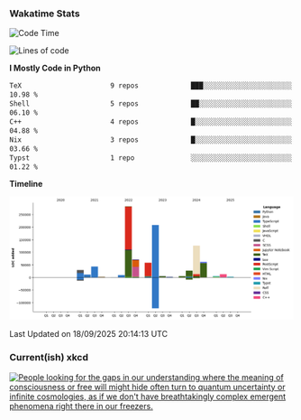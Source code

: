 ### Wakatime Stats
<!--START_SECTION:waka-->
![Code Time](http://img.shields.io/badge/Code%20Time-3%2C362%20hrs%2029%20mins-blue)

![Lines of code](https://img.shields.io/badge/From%20Hello%20World%20I%27ve%20Written-965.6%20thousand%20lines%20of%20code-blue)

**I Mostly Code in Python** 

```text
TeX                      9 repos             ███░░░░░░░░░░░░░░░░░░░░░░   10.98 % 
Shell                    5 repos             ██░░░░░░░░░░░░░░░░░░░░░░░   06.10 % 
C++                      4 repos             █░░░░░░░░░░░░░░░░░░░░░░░░   04.88 % 
Nix                      3 repos             █░░░░░░░░░░░░░░░░░░░░░░░░   03.66 % 
Typst                    1 repo              ░░░░░░░░░░░░░░░░░░░░░░░░░   01.22 % 
```



**Timeline**

![Lines of Code chart](https://raw.githubusercontent.com/joshuajeschek/joshuajeschek/main/assets/bar_graph.png)


 Last Updated on 18/09/2025 20:14:13 UTC
<!--END_SECTION:waka-->

### Current(ish) xkcd
<a id="xkcd-a" title="People looking for the gaps in our understanding where the meaning of consciousness or free will might hide often turn to quantum uncertainty or infinite cosmologies, as if we don't have breathtakingly complex emergent phenomena right there in our freezers." href="https://www.xkcd.com" target="_blank">
        <img align="center" id="xkcd-img" src="https://imgs.xkcd.com/comics/phase_changes.png" alt="People looking for the gaps in our understanding where the meaning of consciousness or free will might hide often turn to quantum uncertainty or infinite cosmologies, as if we don't have breathtakingly complex emergent phenomena right there in our freezers." height=300 />
</a>

